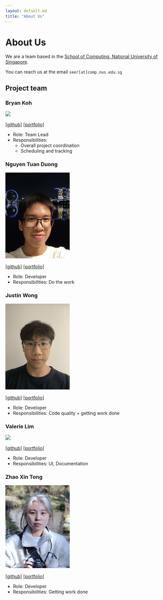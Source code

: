 ```yaml
---
layout: default.md
title: "About Us"
---
```


# About Us

We are a team based in the [School of Computing, National University of Singapore](http://www.comp.nus.edu.sg).

You can reach us at the email `seer[at]comp.nus.edu.sg`

## Project team

### Bryan Koh

<img src="images/bryankcodes.png" width="200px">

[[github](https://github.com/BryanKCodes)]
[[portfolio](team/bryankcodes.md)]

* Role: Team Lead
* Responsibilities: 
  * Overall project coordination 
  * Scheduling and tracking

### Nguyen Tuan Duong

<img src="images/tuanduong18.png" width="200px">

[[github](http://github.com/tuanduong18)]
[[portfolio](team/tuanduong18.md)]

* Role: Developer
* Responsibilities: Do the work

### Justin Wong

<img src="images/fatkidddd.png" width="200px">

[[github](http://github.com/fatkidddd)] 
[[portfolio](team/fatkidddd.md)]

* Role: Developer
* Responsibilities: Code quality + getting work done

### Valerie Lim

<img src="images/valeriexylim.png" width="200px">

[[github](http://github.com/valeriexylim)]
[[portfolio](team/valeriexylim.md)]

* Role: Developer
* Responsibilities: UI, Documentation

### Zhao Xin Tong

<img src="images/landonzhao.png" width="200px">

[[github](http://github.com/landonzhao)]
[[portfolio](team/landonzhao.md)]

* Role: Developer
* Responsibilities: Getting work done
